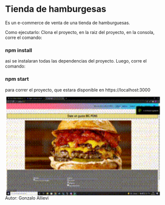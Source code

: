 # Tienda de hamburgesas

Es un e-commerce de venta de una tienda de hamburguesas.

Como ejecutarlo: Clona el proyecto, en la raiz del proyecto, en la consola, corre el comando:

### npm install

asi se instalaran todas las dependencias del proyecto. Luego, corre el comando:

### npm start
para correr el proyecto, que estara disponible en https://localhost:3000

<p><img align="right" src="https://github.com/Driphie/REACT1/blob/main/bloggif_6202cd5a7ce69.gif" width="500" height="320" /></p>


Autor: Gonzalo Allievi

